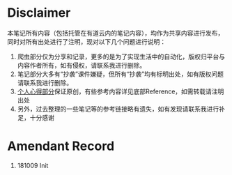 # Disclaimer
本笔记所有内容（包括托管在有道云内的笔记内容），均作为共享内容进行发布，同时对所有出处进行了注明，现对以下几个问题进行说明：
1. 爬虫部分仅为分享和记录，更多的是为了实现生活中的自动化，版权归平台与内容作者所有，如有侵权，请联系我进行删除。
2. 笔记部分大多有“抄袭”课件嫌疑，但所有“抄袭”均有标明出处，如有版权问题请联系我进行删除。
3. [个人心得部分](Opinions/)保证原创，有些参考内容详见底部Reference，如需转载请注明出处
4. 另外，过去整理的一些笔记等的参考链接略有遗失，如有发现请联系我进行补足，十分感谢

# Amendant Record
1. 181009 Init